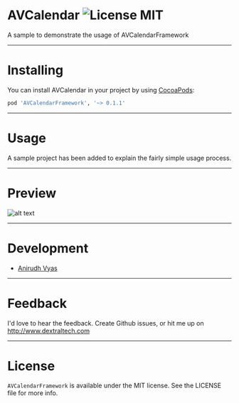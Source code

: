# AVCalendar ![License MIT](https://go-shields.herokuapp.com/license-MIT-blue.png)
A sample to demonstrate the usage of AVCalendarFramework

---
# Installing 
You can install AVCalendar in your project by using [CocoaPods](https://github.com/cocoapods/cocoapods):

```Ruby
pod 'AVCalendarFramework', '~> 0.1.1'
```
---

# Usage

A sample project has been added to explain the fairly simple usage process.

---
# Preview

![alt text](https://raw.githubusercontent.com/vyasanirudh/AVCalendar/master/AVCalendarSample/AVCalendarSample/Screenshot.png)

---

# Development

* [Anirudh Vyas](https://github.com/vyasanirudh)

---

# Feedback
I'd love to hear the feedback. Create Github issues, or hit me up on http://www.dextraltech.com

---

# License
`AVCalendarFramework` is available under the MIT license. See the LICENSE file for more info.
